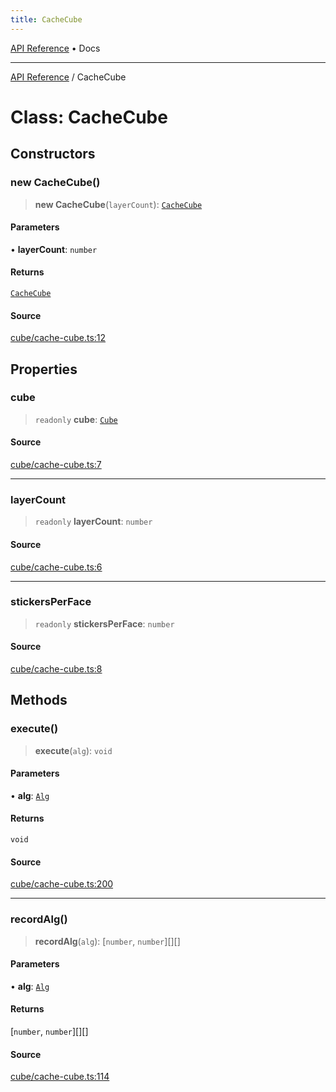 ```yaml
---
title: CacheCube
---
```


[API Reference](/docs/api/) • Docs

***

[API Reference](/docs/api/) / CacheCube

# Class: CacheCube

## Constructors

### new CacheCube()

> **new CacheCube**(`layerCount`): [`CacheCube`](/docs/api/classes/CacheCube)

#### Parameters

• **layerCount**: `number`

#### Returns

[`CacheCube`](/docs/api/classes/CacheCube)

#### Source

[cube/cache-cube.ts:12](https://github.com/BrouxtForce/cubelib/blob/46235e0efd69874517537607aff50e6e913dc207/src/cube/cache-cube.ts#L12)

## Properties

### cube

> `readonly` **cube**: [`Cube`](/docs/api/classes/Cube)

#### Source

[cube/cache-cube.ts:7](https://github.com/BrouxtForce/cubelib/blob/46235e0efd69874517537607aff50e6e913dc207/src/cube/cache-cube.ts#L7)

***

### layerCount

> `readonly` **layerCount**: `number`

#### Source

[cube/cache-cube.ts:6](https://github.com/BrouxtForce/cubelib/blob/46235e0efd69874517537607aff50e6e913dc207/src/cube/cache-cube.ts#L6)

***

### stickersPerFace

> `readonly` **stickersPerFace**: `number`

#### Source

[cube/cache-cube.ts:8](https://github.com/BrouxtForce/cubelib/blob/46235e0efd69874517537607aff50e6e913dc207/src/cube/cache-cube.ts#L8)

## Methods

### execute()

> **execute**(`alg`): `void`

#### Parameters

• **alg**: [`Alg`](/docs/api/classes/Alg)

#### Returns

`void`

#### Source

[cube/cache-cube.ts:200](https://github.com/BrouxtForce/cubelib/blob/46235e0efd69874517537607aff50e6e913dc207/src/cube/cache-cube.ts#L200)

***

### recordAlg()

> **recordAlg**(`alg`): [`number`, `number`][][]

#### Parameters

• **alg**: [`Alg`](/docs/api/classes/Alg)

#### Returns

[`number`, `number`][][]

#### Source

[cube/cache-cube.ts:114](https://github.com/BrouxtForce/cubelib/blob/46235e0efd69874517537607aff50e6e913dc207/src/cube/cache-cube.ts#L114)
